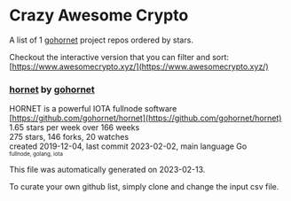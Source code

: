 # Crazy Awesome Crypto
A list of 1 [gohornet](https://github.com/gohornet) project repos ordered by stars.  

Checkout the interactive version that you can filter and sort: 
[https://www.awesomecrypto.xyz/](https://www.awesomecrypto.xyz/)  


### [hornet](https://github.com/gohornet/hornet) by [gohornet](https://github.com/gohornet)  
HORNET is a powerful IOTA fullnode software  
[https://github.com/gohornet/hornet](https://github.com/gohornet/hornet)  
1.65 stars per week over 166 weeks  
275 stars, 146 forks, 20 watches  
created 2019-12-04, last commit 2023-02-02, main language Go  
<sub><sup>fullnode, golang, iota</sup></sub>


This file was automatically generated on 2023-02-13.  

To curate your own github list, simply clone and change the input csv file.  
